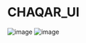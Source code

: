 # CHAQAR_UI
![image](https://github.com/user-attachments/assets/b4a27019-c1ee-43f3-8973-d559a9501c54)
![image](https://github.com/user-attachments/assets/91ce7921-5c20-478e-923d-6c8f9896b1de)
